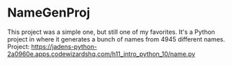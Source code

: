 # NameGenProj
This project was a simple one, but still one of my favorites. It's a Python project in where it generates a bunch of names from 4945 different names.
Project: https://jadens-python-2a0960e.apps.codewizardshq.com/h11_intro_python_10/name.py
